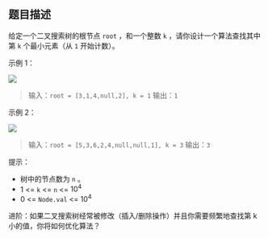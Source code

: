 # []()

## 题目描述

给定一个二叉搜索树的根节点 `root` ，和一个整数 `k` ，请你设计一个算法查找其中第 `k` 个最小元素（从 `1` 开始计数）。

示例 1：

![](https://assets.leetcode.com/uploads/2021/01/28/kthtree1.jpg)

> 输入：`root = [3,1,4,null,2], k = 1`
> 输出：`1`

示例 2：

![](https://assets.leetcode.com/uploads/2021/01/28/kthtree2.jpg)

> 输入：`root = [5,3,6,2,4,null,null,1], k = 3`
> 输出：`3`

提示：

* 树中的节点数为 `n` 。
* $1$ <= `k` <= `n` <= $10^4$
* $0$ <= `Node.val` <= $10^4$
 

进阶：如果二叉搜索树经常被修改（插入/删除操作）并且你需要频繁地查找第 k 小的值，你将如何优化算法？
